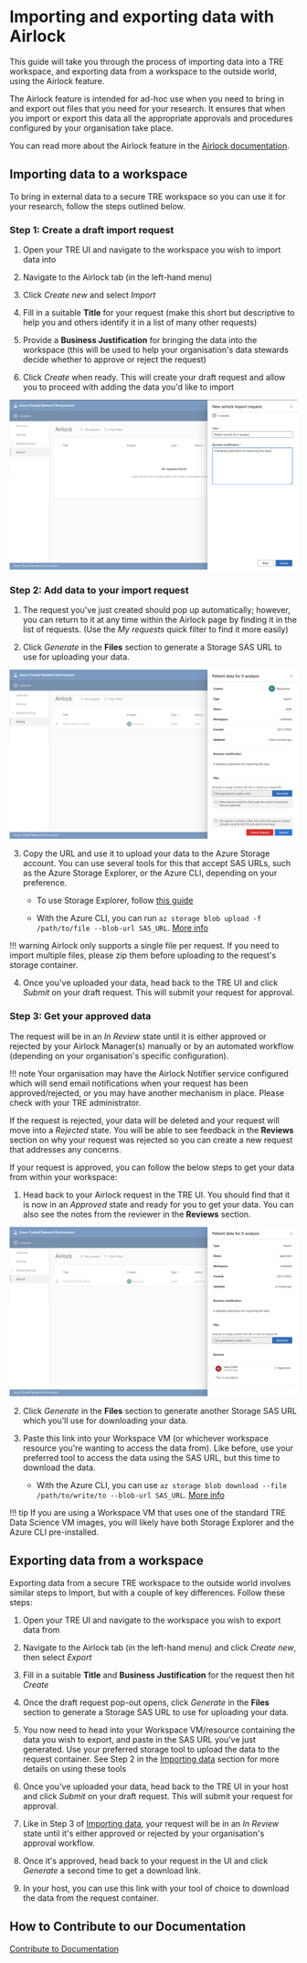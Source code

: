 
# Importing and exporting data with Airlock

This guide will take you through the process of importing data into a TRE workspace, and exporting data from a workspace to the outside world, using the Airlock feature.

The Airlock feature is intended for ad-hoc use when you need to bring in and export out files that you need for your research. It ensures that when you import or export this data all the appropriate approvals and procedures configured by your organisation take place.

You can read more about the Airlock feature in the [Airlock documentation](../../azure-tre-overview/airlock.md).

## Importing data to a workspace

To bring in external data to a secure TRE workspace so you can use it for your research, follow the steps outlined below.

### Step 1: Create a draft import request

1. Open your TRE UI and navigate to the workspace you wish to import data into

1. Navigate to the Airlock tab (in the left-hand menu)

1. Click *Create new* and select *Import*

1. Fill in a suitable **Title** for your request (make this short but descriptive to help you and others identify it in a list of many other requests)

1. Provide a **Business Justification** for bringing the data into the workspace (this will be used to help your organisation's data stewards decide whether to approve or reject the request)

1. Click *Create* when ready. This will create your draft request and allow you to proceed with adding the data you'd like to import


[![Create draft request](../../assets/create-draft-request.png)](../../assets/create-draft-request.png)


### Step 2: Add data to your import request

1. The request you've just created should pop up automatically; however, you can return to it at any time within the Airlock page by finding it in the list of requests. (Use the *My requests* quick filter to find it more easily)

2. Click *Generate* in the **Files** section to generate a Storage SAS URL to use for uploading your data.

[![Get storage link](../../assets/get-request-storage-link.png)](../../assets/get-request-storage-link.png)

3. Copy the URL and use it to upload your data to the Azure Storage account. You can use several tools for this that accept SAS URLs, such as the Azure Storage Explorer, or the Azure CLI, depending on your preference.

   - To use Storage Explorer, follow [this guide](https://learn.microsoft.com/en-us/azure/vs-azure-tools-storage-manage-with-storage-explorer?tabs=macos)

   - With the Azure CLI, you can run `az storage blob upload -f /path/to/file --blob-url SAS_URL`. [More info](https://learn.microsoft.com/en-us/cli/azure/storage/blob?view=azure-cli-latest#az-storage-blob-upload)

!!! warning
    Airlock only supports a single file per request. If you need to import multiple files, please zip them before uploading to the request's storage container.

4. Once you've uploaded your data, head back to the TRE UI and click *Submit* on your draft request. This will submit your request for approval.

### Step 3: Get your approved data

The request will be in an *In Review* state until it is either approved or rejected by your Airlock Manager(s) manually or by an automated workflow (depending on your organisation's specific configuration).

!!! note
    Your organisation may have the Airlock Notifier service configured which will send email notifications when your request has been approved/rejected, or you may have another mechanism in place. Please check with your TRE administrator.

If the request is rejected, your data will be deleted and your request will move into a *Rejected* state. You will be able to see feedback in the **Reviews** section on why your request was rejected so you can create a new request that addresses any concerns.

If your request is approved, you can follow the below steps to get your data from within your workspace:

1. Head back to your Airlock request in the TRE UI. You should find that it is now in an *Approved* state and ready for you to get your data. You can also see the notes from the reviewer in the **Reviews** section.

[![Get download link](../../assets/get-request-download-link.png)](../../assets/get-request-download-link.png)

2. Click *Generate* in the **Files** section to generate another Storage SAS URL which you'll use for downloading your data.

3. Paste this link into your Workspace VM (or whichever workspace resource you're wanting to access the data from). Like before, use your preferred tool to access the data using the SAS URL, but this time to download the data.

   - With the Azure CLI, you can use `az storage blob download --file /path/to/write/to --blob-url SAS_URL`. [More info](https://docs.microsoft.com/en-us/cli/azure/storage/blob?view=azure-cli-latest#az-storage-blob-download)

!!! tip
    If you are using a Workspace VM that uses one of the standard TRE Data Science VM images, you will likely have both Storage Explorer and the Azure CLI pre-installed.

## Exporting data from a workspace

Exporting data from a secure TRE workspace to the outside world involves similar steps to Import, but with a couple of key differences. Follow these steps:

1. Open your TRE UI and navigate to the workspace you wish to export data from

2. Navigate to the Airlock tab (in the left-hand menu) and click *Create new*, then select *Export*

3. Fill in a suitable **Title** and **Business Justification** for the request then hit *Create*

4. Once the draft request pop-out opens, click *Generate* in the **Files** section to generate a Storage SAS URL to use for uploading your data.

5. You now need to head into your Workspace VM/resource containing the data you wish to export, and paste in the SAS URL you've just generated. Use your preferred storage tool to upload the data to the request container. See Step 2 in the [Importing data](#importing-data-to-a-workspace) section for more details on using these tools

6. Once you've uploaded your data, head back to the TRE UI in your host and click *Submit* on your draft request. This will submit your request for approval.

7. Like in Step 3 of [Importing data](#importing-data-to-a-workspace), your request will be in an *In Review* state until it's either approved or rejected by your organisation's approval workflow.

8. Once it's approved, head back to your request in the UI and click *Generate* a second time to get a download link.

9. In your host, you can use this link with your tool of choice to download the data from the request container.

## How to Contribute to our Documentation
[Contribute to Documentation](https://microsoft.github.io/AzureTRE/coming-soon/)
